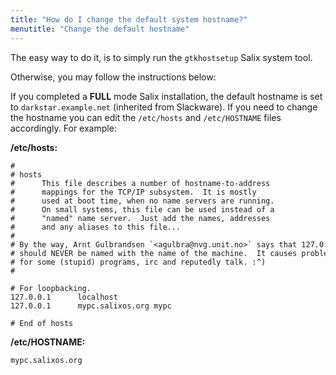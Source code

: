 ```yaml
---
title: "How do I change the default system hostname?"
menutitle: "Change the default hostname"
---
```


The easy way to do it, is to simply run the `gtkhostsetup` Salix system
tool.

Otherwise, you may follow the instructions below:

If you completed a **FULL** mode Salix installation, the default
hostname is set to `darkstar.example.net` (inherited from Slackware). If
you need to change the hostname you can edit the `/etc/hosts` and
`/etc/HOSTNAME` files accordingly. For example:

**/etc/hosts:**
```
#
# hosts
#      This file describes a number of hostname-to-address
#      mappings for the TCP/IP subsystem.  It is mostly
#      used at boot time, when no name servers are running.
#      On small systems, this file can be used instead of a
#      "named" name server.  Just add the names, addresses
#      and any aliases to this file...
#
# By the way, Arnt Gulbrandsen `<agulbra@nvg.unit.no>` says that 127.0.0.1
# should NEVER be named with the name of the machine.  It causes problems
# for some (stupid) programs, irc and reputedly talk. :^)
#
 
# For loopbacking.
127.0.0.1      localhost
127.0.0.1      mypc.salixos.org mypc

# End of hosts
```

**/etc/HOSTNAME:**
```
mypc.salixos.org
```

